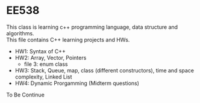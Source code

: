 # EE538
This class is learning c++ programming language, data structure and algorithms.  
This file contains C++ learning projects and HWs. 
- HW1: Syntax of C++
- HW2: Array, Vector, Pointers
  - file 3: enum class
- HW3: Stack, Queue, map, class (different constructors), time and space complexity, Linked List
- HW4: Dynamic Prorgamming (Midterm questions)

To Be Continue

